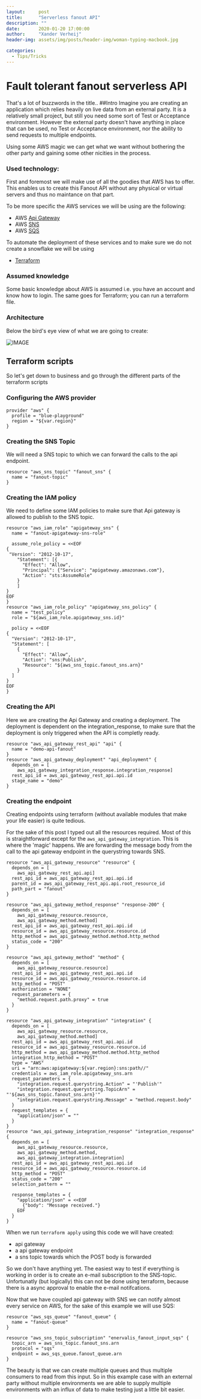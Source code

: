```yaml
---
layout:     post
title:      "Serverless fanout API"
description: ""
date:       2020-01-20 17:00:00
author:     "Xander Verheij"
header-img: assets/img/posts/header-img/woman-typing-macbook.jpg

categories:
  - Tips/Tricks
---
```

# Fault tolerant fanout serverless API
That's a lot of buzzwords in the title..
##Intro
Imagine you are creating an application which relies heavily on live data from an external party.
It is a relatively small project, but still you need some sort of Test or Acceptance environment. 
However the external party doesn't have anything in place that can be used, no Test or Acceptance environment, nor the ability to send requests to multiple endpoints.

Using some AWS magic we can get what we want without bothering the other party and gaining some other nicities in the process.

### Used technology:
First and foremost we will make use of all the goodies that AWS has to offer. This enables us to create this Fanout API without any physical or virtual servers and thus no maintance on that part.

To be more specific the AWS services we will be using are the following:
* AWS [Api Gateway](https://aws.amazon.com/api-gateway/)
* AWS [SNS](https://aws.amazon.com/sns)
* AWS [SQS](https://aws.amazon.com/sqs)

To automate the deployment of these services and to make sure we do not create a snowflake we will be using
* [Terraform](https://www.terraform.io)

### Assumed knowledge
Some basic knowledge about AWS is assumed i.e. you have an account and know how to login.
The same goes for Terraform; you can run a terraform file.

### Architecture
Below the bird's eye view of what we are going to create:

![IMAGE](/assets/img/posts/serverless-fanout-api/1C335F82C1DA7BD673AFF75C439F6811.jpg)


## Terraform scripts

So let's get down to business and go through the different parts of the terraform scripts

### Configuring the AWS provider

```
provider "aws" {
  profile = "blue-playground"
  region = "${var.region}"
}
```

### Creating the SNS Topic
We will need a SNS topic to which we can forward the calls to the api endpoint.

```
resource "aws_sns_topic" "fanout_sns" {
  name = "fanout-topic"
}
```

### Creating the IAM policy
We need to define some IAM policies to make sure that Api gateway is allowed to publish to the SNS topic.

```
resource "aws_iam_role" "apigateway_sns" {
  name = "fanout-apigateway-sns-role"

  assume_role_policy = <<EOF
{
 "Version": "2012-10-17",
    "Statement": [{
      "Effect": "Allow",
      "Principal": {"Service": "apigateway.amazonaws.com"},
      "Action": "sts:AssumeRole"
    }
    ]
}
EOF
}
resource "aws_iam_role_policy" "apigateway_sns_policy" {
  name = "test_policy"
  role = "${aws_iam_role.apigateway_sns.id}"

  policy = <<EOF
{
  "Version": "2012-10-17",
  "Statement": [
    {
      "Effect": "Allow",
      "Action": "sns:Publish",
      "Resource": "${aws_sns_topic.fanout_sns.arn}"
    }
  ]
}
EOF
}
```

### Creating the API
Here we are creating the Api Gateway and creating a deployment. 
The deployment is dependent on the integration_response, to make sure that the deployment is only triggered when the API is completly ready.

```
resource "aws_api_gateway_rest_api" "api" {
  name = "demo-api-fanout"
}
resource "aws_api_gateway_deployment" "api_deployment" {
  depends_on = [
    aws_api_gateway_integration_response.integration_response]
  rest_api_id = aws_api_gateway_rest_api.api.id
  stage_name = "demo"
}
```

### Creating the endpoint
Creating endpoints using terraform (without available modules that make your life easier) is quite tedious.

For the sake of this post I typed out all the resources required. Most of this is straightforward except for the `aws_api_gateway_integration`. This is where the 'magic' happens. 
We are forwarding the message body from the call to the api gateway endpoint in the querystring towards SNS.

```
resource "aws_api_gateway_resource" "resource" {
  depends_on = [
    aws_api_gateway_rest_api.api]
  rest_api_id = aws_api_gateway_rest_api.api.id
  parent_id = aws_api_gateway_rest_api.api.root_resource_id
  path_part = "fanout"
}

resource "aws_api_gateway_method_response" "response-200" {
  depends_on = [
    aws_api_gateway_resource.resource,
    aws_api_gateway_method.method]
  rest_api_id = aws_api_gateway_rest_api.api.id
  resource_id = aws_api_gateway_resource.resource.id
  http_method = aws_api_gateway_method.method.http_method
  status_code = "200"
}

resource "aws_api_gateway_method" "method" {
  depends_on = [
    aws_api_gateway_resource.resource]
  rest_api_id = aws_api_gateway_rest_api.api.id
  resource_id = aws_api_gateway_resource.resource.id
  http_method = "POST"
  authorization = "NONE"
  request_parameters = {
    "method.request.path.proxy" = true
  }
}

resource "aws_api_gateway_integration" "integration" {
  depends_on = [
    aws_api_gateway_resource.resource,
    aws_api_gateway_method.method]
  rest_api_id = aws_api_gateway_rest_api.api.id
  resource_id = aws_api_gateway_resource.resource.id
  http_method = aws_api_gateway_method.method.http_method
  integration_http_method = "POST"
  type = "AWS"
  uri = "arn:aws:apigateway:${var.region}:sns:path//"
  credentials = aws_iam_role.apigateway_sns.arn
  request_parameters = {
    "integration.request.querystring.Action" = "'Publish'"
    "integration.request.querystring.TopicArn" = "'${aws_sns_topic.fanout_sns.arn}'"
    "integration.request.querystring.Message" = "method.request.body"
  }
  request_templates = {
    "application/json" = ""
  }
}
resource "aws_api_gateway_integration_response" "integration_response" {
  depends_on = [
    aws_api_gateway_resource.resource,
    aws_api_gateway_method.method,
    aws_api_gateway_integration.integration]
  rest_api_id = aws_api_gateway_rest_api.api.id
  resource_id = aws_api_gateway_resource.resource.id
  http_method = "POST"
  status_code = "200"
  selection_pattern = ""

  response_templates = {
    "application/json" = <<EOF
      {"body": "Message received."}
    EOF
  }
}
```

When we run `terraform apply` using this code we will have created:
* api gateway
* a api gateway endpoint
* a sns topic towards which the POST body is forwarded

So we don't have anything yet.
The easiest way to test if everything is working in order is to create an e-mail subscription to the SNS-topic.
Unfortunatly (but logically) this can not be done using terraform, because there is a async approval to enable the e-mail notifcations.


Now that we have coupled api gateway with SNS we can notify almost every service on AWS, for the sake of this example we will use SQS:

```
resource "aws_sqs_queue" "fanout_queue" {
  name = "fanout-queue"
}

resource "aws_sns_topic_subscription" "enervalis_fanout_input_sqs" {
  topic_arn = aws_sns_topic.fanout_sns.arn
  protocol = "sqs"
  endpoint = aws_sqs_queue.fanout_queue.arn
}
```

The beauty is that we can create multiple queues and thus multiple consumers to read from this input. So in this example case with an external party without multiple environments we are able to supply multiple environments with an influx of data to make testing just a little bit easier.

